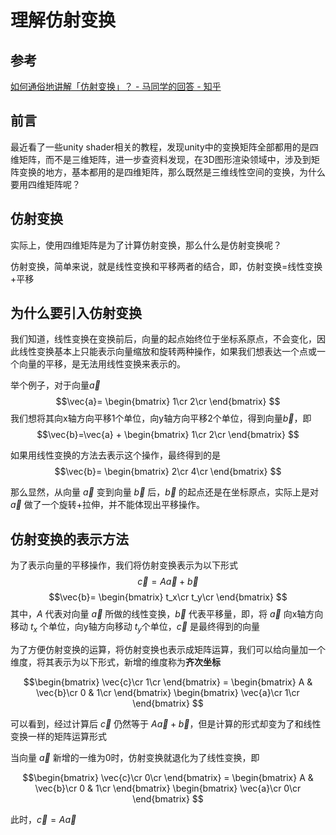 # 理解仿射变换


## 参考

[如何通俗地讲解「仿射变换」？ - 马同学的回答 - 知乎](https://www.zhihu.com/question/20666664/answer/157400568)

## 前言

最近看了一些unity shader相关的教程，发现unity中的变换矩阵全部都用的是四维矩阵，而不是三维矩阵，进一步查资料发现，在3D图形渲染领域中，涉及到矩阵变换的地方，基本都用的是四维矩阵，那么既然是三维线性空间的变换，为什么要用四维矩阵呢？

## 仿射变换

实际上，使用四维矩阵是为了计算仿射变换，那么什么是仿射变换呢？

仿射变换，简单来说，就是线性变换和平移两者的结合，即，仿射变换=线性变换+平移

## 为什么要引入仿射变换

我们知道，线性变换在变换前后，向量的起点始终位于坐标系原点，不会变化，因此线性变换基本上只能表示向量缩放和旋转两种操作，如果我们想表达一个点或一个向量的平移，是无法用线性变换来表示的。

举个例子，对于向量$\vec{a}$
$$\vec{a}=
\begin{bmatrix}
1\cr
2\cr
\end{bmatrix}
$$
我们想将其向x轴方向平移1个单位，向y轴方向平移2个单位，得到向量$\vec{b}$，即
$$\vec{b}=\vec{a} + 
\begin{bmatrix}
1\cr
2\cr
\end{bmatrix}
$$

如果用线性变换的方法去表示这个操作，最终得到的是
$$\vec{b}=
\begin{bmatrix}
2\cr
4\cr
\end{bmatrix}
$$

那么显然，从向量 $\vec{a}$ 变到向量 $\vec{b}$ 后，$\vec{b}$ 的起点还是在坐标原点，实际上是对 $\vec{a}$ 做了一个旋转+拉伸，并不能体现出平移操作。

## 仿射变换的表示方法

为了表示向量的平移操作，我们将仿射变换表示为以下形式
$$\vec{c}= A\vec{a} + \vec{b}$$
$$\vec{b}=
\begin{bmatrix}
t_x\cr
t_y\cr
\end{bmatrix}
$$
其中，$A$ 代表对向量 $\vec{a}$ 所做的线性变换，$\vec{b}$ 代表平移量，即，将 $\vec{a}$ 向x轴方向移动 $t_x$ 个单位，向y轴方向移动 $t_y$个单位，$\vec{c}$ 是最终得到的向量

为了方便仿射变换的运算，将仿射变换也表示成矩阵运算，我们可以给向量加一个维度，将其表示为以下形式，新增的维度称为**齐次坐标**

$$\begin{bmatrix}
\vec{c}\cr
1\cr
\end{bmatrix} = 
\begin{bmatrix}
A & \vec{b}\cr
0 & 1\cr
\end{bmatrix}
\begin{bmatrix}
\vec{a}\cr
1\cr
\end{bmatrix}
$$

可以看到，经过计算后 $\vec{c}$ 仍然等于 $A\vec{a} + \vec{b}$，但是计算的形式却变为了和线性变换一样的矩阵运算形式

当向量 $\vec{a}$ 新增的一维为0时，仿射变换就退化为了线性变换，即

$$\begin{bmatrix}
\vec{c}\cr
0\cr
\end{bmatrix} = 
\begin{bmatrix}
A & \vec{b}\cr
0 & 1\cr
\end{bmatrix}
\begin{bmatrix}
\vec{a}\cr
0\cr
\end{bmatrix}
$$

此时，$\vec{c}= A\vec{a}$



